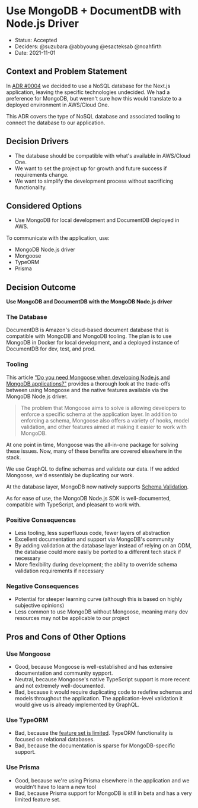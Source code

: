 # Use MongoDB + DocumentDB with Node.js Driver

- Status: Accepted
- Deciders: @suzubara @abbyoung @esacteksab @noahfirth
- Date: 2021-11-01

## Context and Problem Statement

In [ADR #0004](https://github.com/USSF-ORBIT/ussf-portal/blob/main/docs/adr/0004-nosql-for-nexjs.md) we decided to use a NoSQL database for the Next.js application, leaving the specific technologies undecided. We had a preference for MongoDB, but weren't sure how this would translate to a deployed environment in AWS/Cloud One.

This ADR covers the type of NoSQL database and associated tooling to connect the database to our application.

## Decision Drivers

- The database should be compatible with what's available in AWS/Cloud One.
- We want to set the project up for growth and future success if requirements change.
- We want to simplify the development process without sacrificing functionality.

## Considered Options

- Use MongoDB for local development and DocumentDB deployed in AWS.

To communicate with the application, use:

- MongoDB Node.js driver
- Mongoose
- TypeORM
- Prisma

## Decision Outcome

**Use MongoDB and DocumentDB with the MongoDB Node.js driver**

### The Database

DocumentDB is Amazon's cloud-based document database that is compatible with MongoDB and MongoDB tooling. The plan is to use MongoDB in Docker for local development, and a deployed instance of DocumentDB for dev, test, and prod.

### Tooling

This article ["Do you need Mongoose when developing Node.js and MongoDB applications?"](https://www.mongodb.com/developer/article/mongoose-versus-nodejs-driver/) provides a thorough look at the trade-offs between using Mongoose and the native features available via the MongoDB Node.js driver.

> The problem that Mongoose aims to solve is allowing developers to enforce a specific schema at the application layer. In addition to enforcing a schema, Mongoose also offers a variety of hooks, model validation, and other features aimed at making it easier to work with MongoDB.

At one point in time, Mongoose was the all-in-one package for solving these issues. Now, many of these benefits are covered elsewhere in the stack.

We use GraphQL to define schemas and validate our data. If we added Mongoose, we'd essentialy be duplicating our work.

At the database layer, MongoDB now natively supports [Schema Validation](https://docs.mongodb.com/manual/core/schema-validation/).

As for ease of use, the MongoDB Node.js SDK is well-documented, compatible with TypeScript, and pleasant to work with.

### Positive Consequences

- Less tooling, less superfluous code, fewer layers of abstraction
- Excellent documentation and support via MongoDB's community
- By adding validation at the database layer instead of relying on an ODM, the database could more easily be ported to a different tech stack if necessary
- More flexibility during development; the ability to override schema validation requirements if necessary

### Negative Consequences

- Potential for steeper learning curve (although this is based on highly subjective opinions)
- Less common to use MongoDB without Mongoose, meaning many dev resources may not be applicable to our project

## Pros and Cons of Other Options

### Use Mongoose

- Good, because Mongoose is well-established and has extensive documentation and community sypport.
- Neutral, because Mongoose's native TypeScript support is more recent and not extremely well-documented.
- Bad, because it would require duplicating code to redefine schemas and models throughout the application. The application-level validation it would give us is already implemented by GraphQL.

### Use TypeORM

- Bad, because the [feature set is limited](https://typeorm.io/#/mongodb). TypeORM functionality is focused on relational databases.
- Bad, because the documentation is sparse for MongoDB-specific support.

### Use Prisma

- Good, because we're using Prisma elsewhere in the application and we wouldn't have to learn a new tool
- Bad, because Prisma support for MongoDB is still in beta and has a very limited feature set.
